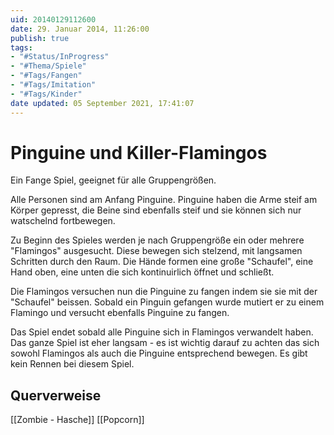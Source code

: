 ```yaml
---
uid: 20140129112600
date: 29. Januar 2014, 11:26:00
publish: true
tags:
- "#Status/InProgress"
- "#Thema/Spiele"
- "#Tags/Fangen"
- "#Tags/Imitation"
- "#Tags/Kinder"
date updated: 05 September 2021, 17:41:07
---
```


# Pinguine und Killer-Flamingos

Ein Fange Spiel, geeignet für alle Gruppengrößen.

Alle Personen sind am Anfang Pinguine. Pinguine haben die Arme steif am Körper gepresst, die Beine sind ebenfalls steif und sie können sich nur watschelnd fortbewegen.

Zu Beginn des Spieles werden je nach Gruppengröße ein oder mehrere "Flamingos" ausgesucht.
Diese bewegen sich stelzend, mit langsamen Schritten durch den Raum. Die Hände formen eine große "Schaufel", eine Hand oben, eine unten die sich kontinuirlich öffnet und schließt.

Die Flamingos versuchen nun die Pinguine zu fangen indem sie sie mit der "Schaufel" beissen.
Sobald ein Pinguin gefangen wurde mutiert er zu einem Flamingo und versucht ebenfalls Pinguine zu fangen.

Das Spiel endet sobald alle Pinguine sich in Flamingos verwandelt haben.
Das ganze Spiel ist eher langsam - es ist wichtig darauf zu achten das sich sowohl Flamingos als auch die Pinguine entsprechend bewegen. Es gibt kein Rennen bei diesem Spiel.

## Querverweise

[[Zombie - Hasche]]
[[Popcorn]]

